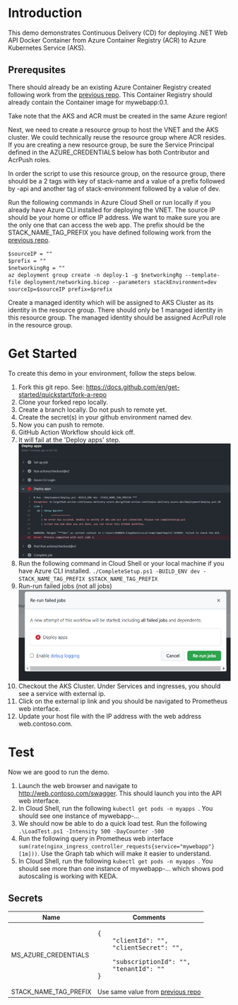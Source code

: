 # Introduction
This demo demonstrates Continuous Delivery (CD) for deploying .NET Web API Docker Container from Azure Container Registry (ACR) to Azure Kubernetes Service (AKS). 

## Prerequsites
There should already be an existing Azure Container Registry created following work from the [previous repo](https://github.com/seekdavidlee/github-action-continuous-delivery-apps). This Container Registry should already contain the Container image for mywebapp:0.1. 

Take note that the AKS and ACR must be created in the same Azure region!

Next, we need to create a resource group to host the VNET and the AKS cluster. We could technically reuse the resource group where ACR resides. If you are creating a new resource group, be sure the Service Principal defined in the AZURE_CREDENTIALS below has both Contributor and AcrPush roles. 

In order the script to use this resource group, on the resource group, there should be a 2 tags with key of stack-name and a value of a prefix followed by -api and another tag of stack-environment followed by a value of dev.

Run the following commands in Azure Cloud Shell or run locally if you already have Azure CLI installed for deploying the VNET. The source IP should be your home or office IP address. We want to make sure you are the only one that can access the web app. The prefix should be the STACK_NAME_TAG_PREFIX you have defined following work from the [previous repo](https://github.com/seekdavidlee/github-action-continuous-delivery-apps).

```
$sourceIP = ""
$prefix = ""
$networkingRg = ""
az deployment group create -n deploy-1 -g $networkingRg --template-file deployment/networking.bicep --parameters stackEnvironment=dev sourceIp=$sourceIP prefix=$prefix
```

Create a managed identity which will be assigned to AKS Cluster as its identity in the resource group. There should only be 1 managed identity in this resource group. The managed identity should be assigned AcrPull role in the resource group.

# Get Started
To create this demo in your environment, follow the steps below.

1. Fork this git repo. See: https://docs.github.com/en/get-started/quickstart/fork-a-repo
2. Clone your forked repo locally.
3. Create a branch locally. Do not push to remote yet.
4. Create the secret(s) in your github environment named dev.
5. Now you can push to remote. 
6. GitHub Action Workflow should kick off.
7. It will fail at the 'Deploy apps' step. 
![Failure message](/docs/failuremsg.png)
8. Run the following command in Cloud Shell or your local machine if you have Azure CLI installed. ``` ./CompleteSetup.ps1 -BUILD_ENV dev -STACK_NAME_TAG_PREFIX $STACK_NAME_TAG_PREFIX ```
9. Run-run failed jobs (not all jobs) 
![Rerun failed jobs](/docs/rerunfailedjobs.png)
10. Checkout the AKS Cluster. Under Services and ingresses, you should see a service with external ip.
11. Click on the external ip link and you should be navigated to Prometheus web interface.
12. Update your host file with the IP address with the web address web.contoso.com.

# Test
Now we are good to run the demo.

1. Launch the web browser and navigate to http://web.contoso.com/swagger. This should launch you into the API web interface.
2. In Cloud Shell, run the following ``` kubectl get pods -n myapps  ```. You should see one instance of mywebapp-...
3. We should now be able to do a quick load test. Run the following ``` .\LoadTest.ps1 -Intensity 500 -DayCounter -500 ```
4. Run the following query in Prometheus web interface ``` sum(rate(nginx_ingress_controller_requests{service="mywebapp"}[1m])) ```. Use the Graph tab which will make it easier to understand.
5. In Cloud Shell, run the following ``` kubectl get pods -n myapps  ```. You should see more than one instance of mywebapp-... which shows pod autoscaling is working with KEDA.

## Secrets
| Name | Comments |
| --- | --- |
| MS_AZURE_CREDENTIALS | <pre>{<br/>&nbsp;&nbsp;&nbsp;&nbsp;"clientId": "",<br/>&nbsp;&nbsp;&nbsp;&nbsp;"clientSecret": "", <br/>&nbsp;&nbsp;&nbsp;&nbsp;"subscriptionId": "",<br/>&nbsp;&nbsp;&nbsp;&nbsp;"tenantId": "" <br/>}</pre> |
| STACK_NAME_TAG_PREFIX | Use same value from [previous repo](https://github.com/seekdavidlee/github-action-continuous-delivery-apps) |